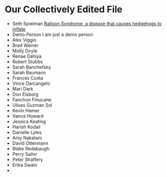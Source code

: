 # Our Collectively Edited File
* Seth Spielman [Balloon Syndrome, a disease that causes hedgehogs to inflate](https://en.wikipedia.org/wiki/Balloon_syndrome)
* Demo Person I am just a demo person
* Alex Viggio
* Brad  Weiner 
* Molly Doyle
* Renae Dahiya 
* Robert Stubbs
* Sarah Banchefsky
* Sarah Baumann
* Frances Costa
* Vince Darcangelo 
* Mari Dark
* Don Elsborg
* Fanchon Finucane
* Ulises Guzman Sol
* Kevin Hemer
* Vance Howard 
* Jessica Keating 
* Harish Kodali
* Danielle Lyles
* Amy Nakatani
* David Ottermann
* Blake Redabaugh
* Perry Sailor
* Peter  Shaffery 
* Erika Swain
* 